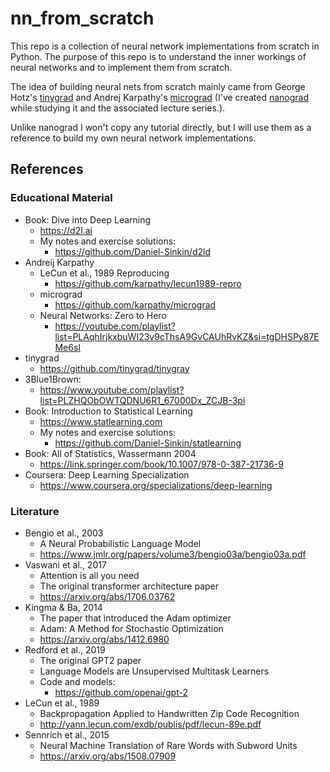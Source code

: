 # nn_from_scratch

This repo is a collection of neural network implementations from scratch in Python. The purpose of this repo is to understand the inner workings of neural networks and to implement them from scratch.

The idea of building neural nets from scratch mainly came from George Hotz's [tinygrad](https://github.com/tinygrad/tinygrad) and Andrej Karpathy's [micrograd](https://github.com/karpathy/micrograd) (I've created [nanograd](https://github.com/Daniel-Sinkin/nanograd/) while studying it and the associated lecture series.).

Unlike nanograd I won't copy any tutorial directly, but I will use them as a reference to build my own neural network implementations.

## References
### Educational Material
* Book: Dive into Deep Learning
    * https://d2l.ai
    * My notes and exercise solutions:
        * https://github.com/Daniel-Sinkin/d2ld
* Andreij Karpathy
    * LeCun et al., 1989 Reproducing
        * https://github.com/karpathy/lecun1989-repro
    * micrograd
        * https://github.com/karpathy/micrograd 
    * Neural Networks: Zero to Hero
        * https://youtube.com/playlist?list=PLAqhIrjkxbuWI23v9cThsA9GvCAUhRvKZ&si=tgDHSPy87EMe6sI
* tinygrad
    * https://github.com/tinygrad/tinygray
* 3Blue1Brown: 
    * https://www.youtube.com/playlist?list=PLZHQObOWTQDNU6R1_67000Dx_ZCJB-3pi
* Book: Introduction to Statistical Learning
    * https://www.statlearning.com
    * My notes and exercise solutions:
        * https://github.com/Daniel-Sinkin/statlearning
* Book: All of Statistics, Wassermann 2004
    * https://link.springer.com/book/10.1007/978-0-387-21736-9
* Coursera: Deep Learning Specialization
    * https://www.coursera.org/specializations/deep-learning

### Literature
* Bengio et al., 2003
    * A Neural Probabilistic Language Model
    * https://www.jmlr.org/papers/volume3/bengio03a/bengio03a.pdf
* Vaswani et al., 2017
    * Attention is all you need
    * The original transformer architecture paper
    * https://arxiv.org/abs/1706.03762
* Kingma & Ba, 2014
    * The paper that introduced the Adam optimizer
    * Adam: A Method for Stochastic Optimization
    * https://arxiv.org/abs/1412.6980
* Redford et al., 2019
    * The original GPT2 paper
    * Language Models are Unsupervised Multitask Learners
    * Code and models:
        * https://github.com/openai/gpt-2
* LeCun et al., 1989
    * Backpropagation Applied to Handwritten Zip Code Recognition
    * http://yann.lecun.com/exdb/publis/pdf/lecun-89e.pdf
* Sennrich et al., 2015
    * Neural Machine Translation of Rare Words with Subword Units
    * https://arxiv.org/abs/1508.07909